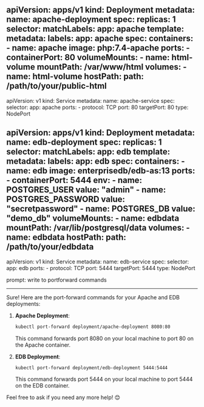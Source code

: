 
apiVersion: apps/v1
kind: Deployment
metadata:
  name: apache-deployment
spec:
  replicas: 1
  selector:
    matchLabels:
      app: apache
  template:
    metadata:
      labels:
        app: apache
    spec:
      containers:
      - name: apache
        image: php:7.4-apache
        ports:
        - containerPort: 80
        volumeMounts:
        - name: html-volume
          mountPath: /var/www/html
      volumes:
      - name: html-volume
        hostPath:
          path: /path/to/your/public-html
---
apiVersion: v1
kind: Service
metadata:
  name: apache-service
spec:
  selector:
    app: apache
  ports:
    - protocol: TCP
      port: 80
      targetPort: 80
  type: NodePort

  apiVersion: apps/v1
kind: Deployment
metadata:
  name: edb-deployment
spec:
  replicas: 1
  selector:
    matchLabels:
      app: edb
  template:
    metadata:
      labels:
        app: edb
    spec:
      containers:
      - name: edb
        image: enterprisedb/edb-as:13
        ports:
        - containerPort: 5444
        env:
        - name: POSTGRES_USER
          value: "admin"
        - name: POSTGRES_PASSWORD
          value: "secretpassword"
        - name: POSTGRES_DB
          value: "demo_db"
        volumeMounts:
        - name: edbdata
          mountPath: /var/lib/postgresql/data
      volumes:
      - name: edbdata
        hostPath:
          path: /path/to/your/edbdata
---
apiVersion: v1
kind: Service
metadata:
  name: edb-service
spec:
  selector:
    app: edb
  ports:
    - protocol: TCP
      port: 5444
      targetPort: 5444
  type: NodePort

prompt:  write  to portforward commands

---


Sure! Here are the port-forward commands for your Apache and EDB deployments:

1. **Apache Deployment**:
   ```sh
   kubectl port-forward deployment/apache-deployment 8080:80
   ```

   This command forwards port 8080 on your local machine to port 80 on the Apache container.

2. **EDB Deployment**:
   ```sh
   kubectl port-forward deployment/edb-deployment 5444:5444
   ```

   This command forwards port 5444 on your local machine to port 5444 on the EDB container.

Feel free to ask if you need any more help! 😊